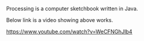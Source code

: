 Processing is a computer sketchbook written in Java.

Below link is a video showing above works. 

https://www.youtube.com/watch?v=WeCFNGhJlb4
